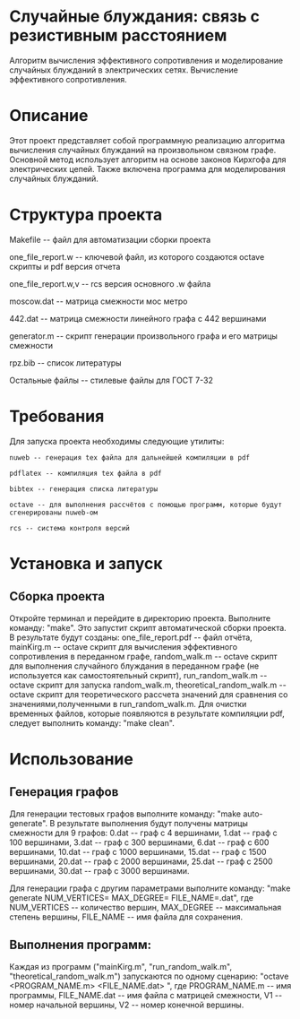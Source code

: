 # Случайные блуждания: связь с резистивным расстоянием

Алгоритм вычисления эффективного сопротивления и моделирование случайных блужданий в электрических сетях. Вычисление эффективного сопротивления.

# Описание
Этот проект представляет собой программную реализацию алгоритма вычисления случайных блужданий на произвольном связном графе. Основной метод использует алгоритм на основе законов Кирхгофа для электрических цепей. Также включена программа для моделирования случайных блужданий.

# Структура проекта

Makefile -- файл для автоматизации сборки проекта

one_file_report.w -- ключевой файл, из которого создаются octave скрипты и pdf версия отчета

one_file_report.w,v -- rcs версия основного .w файла

moscow.dat -- матрица смежности мос метро

442.dat -- матрица смежности линейного графа с 442 вершинами

generator.m -- скрипт генерации произвольного графа и его матрицы смежности

rpz.bib -- список литературы

Остальные файлы -- стилевые файлы для ГОСТ 7-32

# Требования
Для запуска проекта необходимы следующие утилиты:

	nuweb -- генерация tex файла для дальнейшей компиляции в pdf
 
	pdflatex -- компиляция tex файла в pdf

	bibtex -- генерация списка литературы

	octave -- для выполнения рассчётов с помощью программ, которые будут сгенерированы nuweb-ом

	rcs -- система контроля версий

# Установка и запуск
## Сборка проекта
Откройте терминал и перейдите в директорию проекта. Выполните команду: "make".
Это запустит скрипт автоматической сборки проекта. В результате будут созданы:
	one_file_report.pdf -- файл отчёта,
	mainKirg.m -- octave скрипт для вычисления эффективного сопротивления в переданном графе,
	random_walk.m -- octave скрипт для выполнения случайного блуждания в переданном графе (не используется как самостоятельный скрипт),
	run_random_walk.m -- octave скрипт для запуска random_walk.m,
	theoretical_random_walk.m -- octave скрипт для теоретического рассчета значений для сравнения со значениями,полученными в run_random_walk.m.
Для очистки временных файлов, которые появляются в результате компиляции pdf, следует выполнить команду: "make clean".
		
# Использование
## Генерация графов
Для генерации тестовых графов выполните команду: "make auto-generate". 
В результате выполнения будут получены матрицы смежности для 9 графов:
	0.dat -- граф с 4 вершинами,
	1.dat -- граф с 100 вершинами,
	3.dat -- граф с 300 вершинами,
	6.dat -- граф с 600 вершинами,
	10.dat -- граф с 1000 вершинами,
	15.dat -- граф с 1500 вершинами,
	20.dat -- граф с 2000 вершинами,
	25.dat -- граф с 2500 вершинами,
	30.dat -- граф с 3000 вершинами.
		
Для генерации графа с другим параметрами выполните команду:
	"make generate NUM_VERTICES=<int> MAX_DEGREE=<int> FILE_NAME=<string>.dat", где
		NUM_VERTICES -- количество вершин, 
		MAX_DEGREE -- максимальная степень вершины, 
		FILE_NAME -- имя файла для сохранения.
	
## Выполнения программ:
Каждая из программ ("mainKirg.m", "run_random_walk.m", "theoretical_random_walk.m") запускаются по одному сценарию:
	"octave <PROGRAM_NAME.m> <FILE_NAME.dat> <V1> <V2>", где
		PROGRAM_NAME.m -- имя программы,
		FILE_NAME.dat -- имя файла с матрицей смежности,
		V1 -- номер начальной вершины,
		V2 -- номер конечной вершины.

